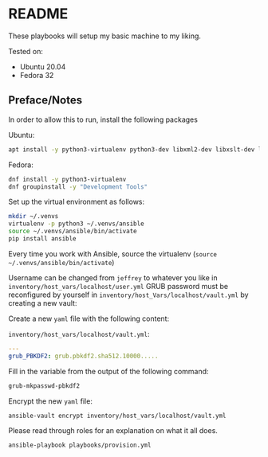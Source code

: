 # README

These playbooks will setup my basic machine to my liking.

Tested on:

* Ubuntu 20.04
* Fedora 32


## Preface/Notes

In order to allow this to run, install the following packages

Ubuntu:

```bash
apt install -y python3-virtualenv python3-dev libxml2-dev libxslt-dev libssl-dev linux-headers-generic build-essential
```

Fedora:

```bash
dnf install -y python3-virtualenv
dnf groupinstall -y "Development Tools"
```

Set up the virtual environment as follows:

```bash
mkdir ~/.venvs
virtualenv -p python3 ~/.venvs/ansible
source ~/.venvs/ansible/bin/activate
pip install ansible
```

Every time you work with Ansible, source the virtualenv (`source ~/.venvs/ansible/bin/activate`)

Username can be changed from `jeffrey` to whatever you like in `inventory/host_vars/localhost/user.yml`
GRUB password must be reconfigured by yourself in `inventory/host_Vars/localhost/vault.yml` by creating a new vault:

Create a new `yaml` file with the following content:

`inventory/host_vars/localhost/vault.yml`:

```yaml
---
grub_PBKDF2: grub.pbkdf2.sha512.10000.....
```

Fill in the variable from the output of the following command:

```bash
grub-mkpasswd-pbkdf2
```

Encrypt the new `yaml` file:

```bash
ansible-vault encrypt inventory/host_vars/localhost/vault.yml
```

Please read through roles for an explanation on what it all does.

```bash
ansible-playbook playbooks/provision.yml
```
